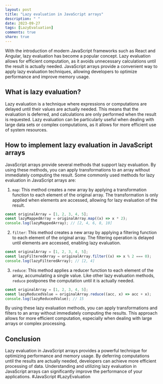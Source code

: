 ```yaml
---
layout: post
title: "Lazy evaluation in JavaScript arrays"
description: " "
date: 2023-09-27
tags: [LazyEvaluation]
comments: true
share: true
---
```


With the introduction of modern JavaScript frameworks such as React and Angular, lazy evaluation has become a popular concept. Lazy evaluation allows for efficient computation, as it avoids unnecessary calculations until the result is actually needed. JavaScript arrays provide a convenient way to apply lazy evaluation techniques, allowing developers to optimize performance and improve memory usage.

## What is lazy evaluation?

Lazy evaluation is a technique where expressions or computations are delayed until their values are actually needed. This means that the evaluation is deferred, and calculations are only performed when the result is requested. Lazy evaluation can be particularly useful when dealing with large data sets or complex computations, as it allows for more efficient use of system resources.

## How to implement lazy evaluation in JavaScript arrays

JavaScript arrays provide several methods that support lazy evaluation. By using these methods, you can apply transformations to an array without immediately computing the result. Some commonly used methods for lazy evaluation in JavaScript arrays are:

1. `map`: This method creates a new array by applying a transformation function to each element of the original array. The transformation is only applied when elements are accessed, allowing for lazy evaluation of the result.

```javascript
const originalArray = [1, 2, 3, 4, 5];
const lazyMappedArray = originalArray.map((x) => x * 2);
console.log(lazyMappedArray); // [2, 4, 6, 8, 10]
```

2. `filter`: This method creates a new array by applying a filtering function to each element of the original array. The filtering operation is delayed until elements are accessed, enabling lazy evaluation.

```javascript
const originalArray = [1, 2, 3, 4, 5];
const lazyFilteredArray = originalArray.filter((x) => x % 2 === 0);
console.log(lazyFilteredArray); // [2, 4]
```

3. `reduce`: This method applies a reducer function to each element of the array, accumulating a single value. Like other lazy evaluation methods, `reduce` postpones the computation until it is actually needed.

```javascript
const originalArray = [1, 2, 3, 4, 5];
const lazyReducedValue = originalArray.reduce((acc, x) => acc + x);
console.log(lazyReducedValue); // 15
```

By using these lazy evaluation methods, you can apply transformations and filters to an array without immediately computing the results. This approach allows for more efficient computation, especially when dealing with large arrays or complex processing.

## Conclusion

Lazy evaluation in JavaScript arrays provides a powerful technique for optimizing performance and memory usage. By deferring computations until the results are actually needed, developers can achieve more efficient processing of data. Understanding and utilizing lazy evaluation in JavaScript arrays can significantly improve the performance of your applications. #JavaScript #LazyEvaluation